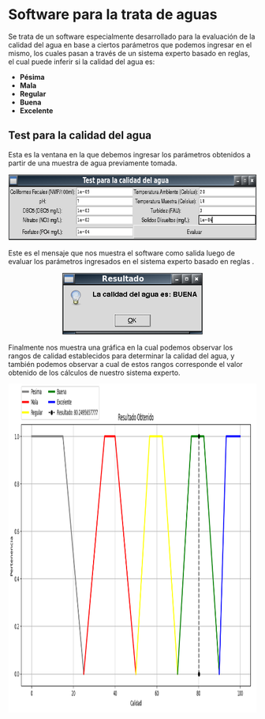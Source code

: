 Software para la trata de aguas
===============================

Se trata de un software especialmente desarrollado para la evaluación de la calidad del agua en base a
ciertos parámetros que podemos ingresar en el mismo, los cuales pasan a través de un sistema experto basado
en reglas, el cual puede inferir si la calidad del agua es:

* **Pésima**
* **Mala**
* **Regular**
* **Buena**
* **Excelente**

Test para la calidad del agua
-----------------------------

Esta es la ventana en la que debemos ingresar los parámetros obtenidos a partir de una muestra de agua
previamente tomada.

<p align="center">
  <img width="697" height="134" src="Test_ver2/images/frame.png">
</p>

Este es el mensaje que nos muestra el software como salida luego de evaluar los parámetros ingresados en el
sistema experto basado en reglas .

<p align="center">
  <img width="286" height="126" src="Test_ver2/images/dialog_message.png">
</p>

Finalmente nos muestra una gráfica en la cual podemos observar los rangos de calidad establecidos para
determinar la calidad del agua, y también podemos observar a cual de estos rangos corresponde el valor obtenido de los cálculos de nuestro sistema experto.

<p align="center">
  <img width="1147" height="665" src="Test_ver2/images/graph.png">
</p>
